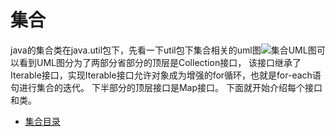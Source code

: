 # 集合


java的集合类在java.util包下，先看一下util包下集合相关的uml图![集合UML图][collections]可以看到UML图分为了两部分省部分的顶层是Collection接口，
该接口继承了Iterable接口，实现Iterable接口允许对象成为增强的for循环，也就是for-each语句进行集合的迭代。 下半部分的顶层接口是Map接口。
下面就开始介绍每个接口和类。


* [集合目录][集合目录]



[collections]: https://github.com/TransientWang/KnowledgeBase/blob/master/picture/collections.png "集合类UML图"
[集合目录]: https://github.com/TransientWang/KnowledgeBase/blob/master/base/java/collections/ListTableOfContents.md "集合类目录"
